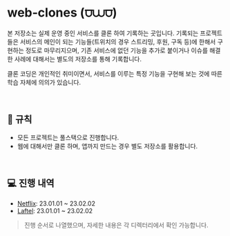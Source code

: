 # web-clones (⩌⩊⩌)

본 저장소는 실제 운영 중인 서비스를 클론 하여 기록하는 곳입니다. 기록되는 프로젝트들은 서비스의 메인이 되는 기능들(트위치의 경우 스트리밍, 후원, 구독 등)에 한해서 구현하는 정도로 마무리지으며, 기존 서비스에 없던 기능을 추가로 붙이거나 이슈를 해결한 사례에 대해서는 별도의 저장소를 통해 기록합니다.

클론 코딩은 개인적인 취미이면서, 서비스를 이루는 특정 기능을 구현해 보는 것에 따른 학습 자체에 의의가 있습니다.

<br />

## 📝 규칙

- 모든 프로젝트는 풀스택으로 진행합니다.
- 웹에 대해서만 클론 하며, 앱까지 만드는 경우 별도 저장소를 활용합니다.

<br />

## 💻 진행 내역

- [Netflix](https://www.netflix.com): 23.01.01 ~ 23.02.02
- [Laftel](https://www.netflix.com): 23.01.01 ~ 23.02.02

> 진행 순서로 나열했으며, 자세한 내용은 각 디렉터리에서 확인 가능합니다.
